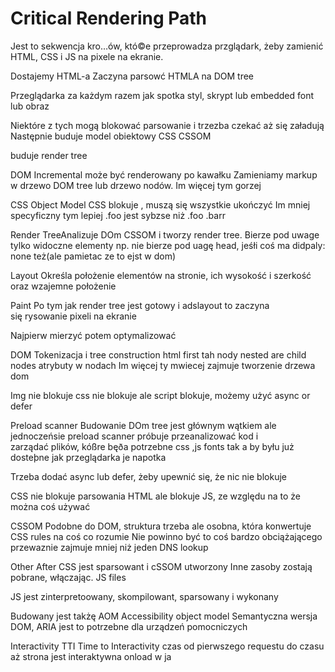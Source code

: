 # Critical Rendering Path
Jest to sekwencja kro…ów, któ©e przeprowadza przglądark, żeby zamienić HTML, CSS i JS na pixele na ekranie.

Dostajemy HTML-a
Zaczyna parsowć HTMLA na DOM tree

Przeglądarka za każdym razem jak spotka styl, skrypt lub embedded font lub obraz

Niektóre z tych mogą blokować parsowanie i trzezba czekać aż się załadują
Następnie buduje model obiektowy CSS
 CSSOM
 
 buduje render tree
 
 
 DOM
 Incremental może być renderowany po kawałku
 Zamieniamy markup w drzewo DOM tree lub drzewo nodów.
 Im więcej tym gorzej
 
 
 CSS Object Model
 CSS blokuje , muszą się wszystkie ukończyć
 Im mniej specyficzny tym lepiej .foo jest sybzse niż .foo .barr
 
 Render TreeAnalizuje DOm CSSOM i tworzy render tree. Bierze pod uwage tylko widoczne elementy np.
 nie bierze pod uagę head, jeśłi coś ma didpaly: none też(ale pamietac ze to ejst w dom)
 
 Layout
 Określa położenie elementów na stronie, ich wysokość i szerkość oraz wzajemne położenie
 
 Paint
 Po tym jak render tree jest gotowy i adslayout to zaczyna się rysowanie pixeli na ekranie
 
 Najpierw mierzyć potem optymalizować
 
 
 DOM
 Tokenizacja i tree construction
 html first tah nody
 nested are child nodes
 atrybuty w nodach
 Im więcej ty mwiecej zajmuje tworzenie drzewa dom
 
 Img nie blokuje
 css nie blokuje
 ale script blokuje, możemy użyć async or defer
 
 Preload scanner
 Budowanie DOm tree jest głównym wątkiem ale jednoczeńsie preload scanner próbuje przeanalizować kod i zarządać plików, kóßre bęða potrzebne css ,js fonts tak a by byłu już dosteþne jak przeglądarka je napotka
 
 Trzeba dodać async lub defer, żeby upewnić się, że nic nie blokuje
 
 CSS nie blokuje parsowania HTML ale blokuje JS, ze względu na to że można coś używać
 
 
 CSSOM
 Podobne do DOM, struktura trzeba ale osobna, która konwertuje CSS rules na coś co rozumie
 Nie powinno być to coś bardzo obciążającego przewaznie zajmuje mniej niż jeden DNS lookup
 
 Other
 After CSS jest sparsowant i cSSOM utworzony
 Inne zasoby zostają pobrane, włączając. JS files
 
 JS jest zinterpretoowany, skompilowant, sparsowany i wykonany
 
 
 Budowany jest takżę AOM Accessibility object model
 Semantyczna wersja DOM, ARIA jest to potrzebne dla urządzeń pomocniczych 
 
 Interactivity
 TTI Time to Interactivity czas od pierwszego requestu do czasu aż strona jest interaktywna onload w ja
 
